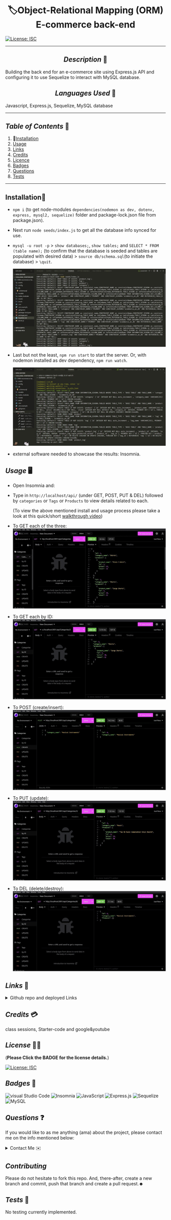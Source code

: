 # <div align="center"> 🏷️**Object-Relational Mapping (ORM) E-commerce back-end** </div>

[![License: ISC](https://img.shields.io/badge/License-ISC-blue.svg)](https://opensource.org/licenses/ISC)

---

## <div align="center"> _Description_ 📝</div>

Building the back end for an e-commerce site using Express.js API and configuring it to use Sequelize to interact with MySQL database.

## <div align="center"> _Languages Used_ 💬</div>

Javascript, Express.js, Sequelize, MySQL database

---

## _Table of Contents_ 📖

1. 💾[Installation](#Installation)
2. [Usage](#Usage)
3. [Links](#Links)
4. [Credits](#Credits)
5. [Licence](#Licence)
6. [Badges](#Badges)
7. [Questions](#Questions)
8. [Tests](#Tests)

---

## Installation💾

- `npm i` (to get node-modules `dependencies(nodemon as dev, dotenv, express, mysql2, sequelize)` folder and package-lock.json file from package.json).

- Next run `node seeds/index.js` to get all the database info synced for use.

- `mysql -u root -p` > `show databases;`, `show tables;` and `SELECT * FROM (table name);` (to confirm that the database is seeded and tables are populated with desired data) > `source db/schema.sql`(to initiate the database) > `\quit`.

  ![db](./media/initiate-db.gif "db")

- Last but not the least, `npm run start` to start the server. Or, with nodemon installed as dev dependency, `npm run watch`.
  
  ![server start](./media/start.jpg "nodemon watch")

- external software needed to showcase the results: Insomnia.

## *Usage* 🖥️

- Open Insomnia and:

- Type in `http://localhost/api/` (under GET, POST, PUT & DEL) followed by `categories` or `Tags` or `Products` to view details related to each.

  (To view the above mentioned install and usage process please take a look at this quick/short [walkthrough video](https://drive.google.com/file/d/1gwBEmskxJqLd5xgNgMLJQgByz1yd0DAg/view 'Below is a list of GIF representations of the categories results in insomnia shown in the video.'))

- To GET each of the three:
  ![Get](./media/GetCategories.gif "All categories")

- To GET each by ID:
  ![Get](./media/GetCatByID.gif "three egs: of categories by id.")

- To POST (create/insert):
  ![Create](./media/CreateCat.gif "a new Musical Instruments category is being created and stored with id#6.")

- To PUT (update):
  ![Update](./media/UpdateCat.gif "Music category with id#3 is being updated to Songs/Music.")

- To DEL (delete/destroy):
  ![Delete/Destroy](./media/DelCat.gif "Previously created category id#6 is being destroyed.")

## _Links_ 📎

<details>

<summary>Github repo and deployed Links</summary>

- <https://github.com/A-N26/ORM-e-commerce-back-end>

- No deployed link for this one.

</details>

## *Credits* 💳

class sessions, Starter-code and google&youtube

## *License* 🪪🦡

(**Please Click the BADGE for the license details.**)

[![License: ISC](https://img.shields.io/badge/License-ISC-blue.svg)](https://opensource.org/licenses/ISC)

## *Badges* 🦡

![visual Studio Code](https://img.shields.io/badge/Visual_Studio_Code-0078D4?style=for-the-badge&logo=visual%20studio%20code&logoColor=white) ![Insomnia](https://img.shields.io/badge/Insomnia-for%20code%20result%20testing-%23A020F0) ![JavaScript](https://img.shields.io/badge/JavaScript-323330?style=for-the-badge&logo=javascript&logoColor=F7DF1E) ![Express.js](https://img.shields.io/badge/express.js-%23404d59.svg?style=for-the-badge&logo=express&logoColor=%2361DAFB) ![Sequelize](https://img.shields.io/badge/Sequelize-52B0E7?style=for-the-badge&logo=Sequelize&logoColor=white) ![MySQL](https://img.shields.io/badge/mysql-%2300f.svg?style=for-the-badge&logo=mysql&logoColor=white)

## *Questions* ❓

If you would like to as me anything (ama) about the project, please contact me on the info mentioned below:

<details>

<summary>Contact Me ✉️</summary>

- [My GitHub Profile](https://github.com/A-N26)

- e-mail - [📧](A-N26@github.com)

</details>

## *Contributing*

Please do not hesitate to fork this repo. And, there-after, create a new branch and commit, push that branch and create a pull request.☻

## *Tests* 🧪

No testing currently implemented.
